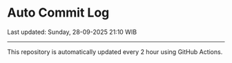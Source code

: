 # Auto Commit Log

Last updated: Sunday, 28-09-2025 21:10 WIB

---

This repository is automatically updated every 2 hour using GitHub Actions.
